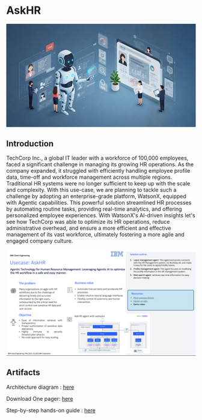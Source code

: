 # AskHR
<img alt="AskHR" src="assets/hr_landscape.jpg">

## Introduction

TechCorp Inc., a global IT leader with a workforce of 100,000 employees, faced a significant challenge in managing its growing HR operations. As the company expanded, it struggled with efficiently handling employee profile data, time-off and workforce management across multiple regions. Traditional HR systems were no longer sufficient to keep up with the scale and complexity. 
With this use-case, we are planning to tackle such a challenge by adopting an enterprise-grade platform, WatsonX, equipped with Agentic capabilities.
This powerful solution streamlined HR processes by automating routine tasks, providing real-time analytics, and offering personalized employee experiences. With WatsonX's AI-driven insights let's see how TechCorp was able to optimize its HR operations, reduce administrative overhead, and ensure a more efficient and effective management of its vast workforce, ultimately fostering a more agile and engaged company culture.

<img alt="oneslider" src="assets/one_slider_r2.png">


## Artifacts


Architecture diagram : [here](assets/AskHR_architecture.md)

Download One pager: [here](https://ibm.box.com/s/ef5i26l13te9vxi57mi26k95jrxhxhqz)

Step-by-step hands-on guide : [here](assets/hands-on-lab-askhr.md)
